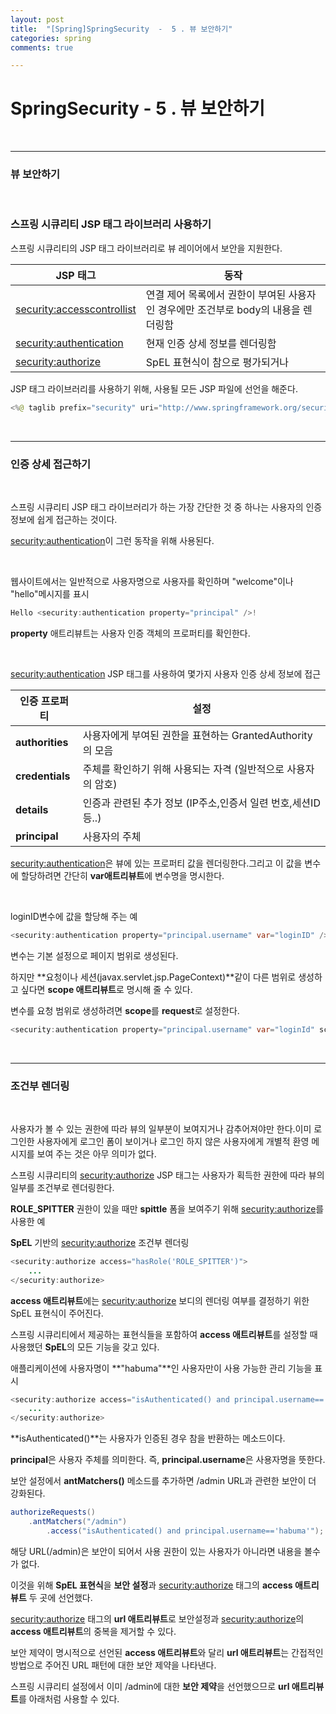 ```yaml
---
layout: post
title:  "[Spring]SpringSecurity  -  5 . 뷰 보안하기"
categories: spring
comments: true

---
```


# SpringSecurity - 5 . 뷰 보안하기

<br/>

-----

### 뷰 보안하기

<br/>

### 스프링 시큐리티 JSP 태그 라이브러리 사용하기

스프링 시큐리티의 JSP 태그 라이브러리로 뷰 레이어에서 보안을 지원한다.

| JSP 태그                     | 동작                                                         |
| ---------------------------- | ------------------------------------------------------------ |
| <security:accesscontrollist> | 연결 제어 목록에서 권한이  부여된 사용자인 경우에만 조건부로 body의 내용을 렌더링함 |
| <security:authentication>    | 현재 인증 상세 정보를 렌더링함                               |
| <security:authorize>         | SpEL 표현식이  참으로 평가되거나                             |

JSP 태그 라이브러리를 사용하기 위해, 사용될 모든 JSP 파일에 선언을 해준다.

````java
<%@ taglib prefix="security" uri="http://www.springframework.org/security/tags" %>
````

<br/>

----

### 인증 상세 접근하기

<br/>

스프링 시큐리티 JSP 태그 라이브러리가 하는 가장 간단한 것 중 하나는 사용자의 인증 정보에 쉽게 접근하는 것이다.

<security:authentication>이 그런 동작을 위해 사용된다.

 <br/>

웹사이트에서는 일반적으로 사용자명으로 사용자를 확인하며 "welcome"이나 "hello"메시지를 표시

````java
Hello <security:authentication property="principal" />!
````

**property** 애트리뷰트는 사용자 인증 객체의 프로퍼티를 확인한다.

 <br/>

<security:authentication> JSP 태그를 사용하여 몇가지 사용자 인증 상세 정보에 접근

| 인증 프로퍼티   | 설정                                                         |
| --------------- | ------------------------------------------------------------ |
| **authorities** | 사용자에게 부여된 권한을 표현하는 GrantedAuthority의 모음    |
| **credentials** | 주체를 확인하기 위해 사용되는 자격 (일반적으로 사용자의 암호) |
| **details**     | 인증과 관련된 추가 정보 (IP주소,인증서 일련 번호,세션ID등..) |
| **principal**   | 사용자의 주체                                                |

<security:authentication>은 뷰에 있는 프로퍼티 값을 렌더링한다.그리고 이 값을 변수에 할당하려면 간단히 **var애트리뷰트**에 변수명을 명시한다.

<br/>

loginID변수에 값을 할당해 주는 예

````java
<security:authentication property="principal.username" var="loginID" />
````

변수는 기본 설정으로 페이지 범위로 생성된다. 

하지만 **요청이나 세션(javax.servlet.jsp.PageContext)**같이 다른 범위로 생성하고 싶다면 **scope 애트리뷰트**로 명시해 줄 수 있다.

변수를 요청 범위로 생성하려면 **scope**를 **request**로 설정한다.

````java
<security:authentication property="principal.username" var="loginId" scope="request"/>
````

<br>

-------

### 조건부 렌더링

<br/>

사용자가 볼 수 있는 권한에 따라 뷰의 일부분이 보여지거나 감추어져야만 한다.이미 로그인한 사용자에게 로그인 폼이 보이거나 로그인 하지 않은 사용자에게 개별적 환영 메시지를 보여 주는 것은 아무 의미가 없다.

스프링 시큐리티의 <security:authorize> JSP 태그는 사용자가 획득한 권한에 따라 뷰의 일부를 조건부로 렌더링한다.

**ROLE_SPITTER** 권한이 있을 때만 **spittle** 폼을 보여주기 위해 <security:authorize>를 사용한 예

**SpEL** 기반의 <security:authorize> 조건부 렌더링

````java
<security:authorize access="hasRole('ROLE_SPITTER')">
    ...
</security:authorize>
````

**access 애트리뷰트**에는 <security:authorize> 보디의 렌더링 여부를 결정하기 위한 SpEL 표현식이 주어진다.

스프링 시큐리티에서 제공하는 표현식들을 포함하여 **access 애트리뷰트**를 설정할 때 사용했던 **SpEL**의 모든 기능을 갖고 있다. 

애플리케이션에 사용자명이 **"habuma"**인 사용자만이 사용 가능한 관리 기능을 표시

````java
<security:authorize access="isAuthenticated() and principal.username=='habuma'">
    ...
</security:authorize>
````

**isAuthenticated()**는 사용자가 인증된 경우 참을 반환하는 메소드이다.

**principal**은 사용자 주체를 의미한다. 즉, **principal.username**은 사용자명을 뜻한다.

보안 설정에서 **antMatchers()** 메소드를 추가하면 /admin URL과 관련한 보안이 더 강화된다.

````java
authorizeRequests()
    .antMatchers("/admin")
        .access("isAuthenticated() and principal.username=='habuma'");
````

해당 URL(/admin)은 보안이 되어서 사용 권한이 있는 사용자가 아니라면 내용을 볼수가 없다.

이것을 위해 **SpEL 표현식**을 **보안 설정**과 <security:authorize> 태그의 **access 애트리뷰트** 두 곳에 선언했다.

<security:authorize> 태그의 **url 애트리뷰트**로 보안설정과 <security:authorize>의 **access 애트리뷰트**의 중복을 제거할 수 있다.

보안 제약이 명시적으로 선언된 **access 애트리뷰트**와 달리 **url 애트리뷰트**는 간접적인 방법으로 주어진 URL 패턴에 대한 보안 제약을 나타낸다. 

스프링 시큐리티 설정에서 이미 /admin에 대한 **보안 제약**을 선언했으므로 **url 애트리뷰트**를 아래처럼 사용할 수 있다.